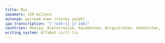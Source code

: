 ```yaml
---
title: Rus
speakers: 150 milions
autonym: русский язык (rússky yazýk)
ipa_transcription: "[ˈruskʲɪj jɪˈzɨk]"
countries: Rússia, Bielorrússia, Kazakhstan, Kirguizistan, Uzbekistan, Ucraïna, Turkmenistan, Moldàvia
writing_system: Alfabet ciríl·lic
---
```

